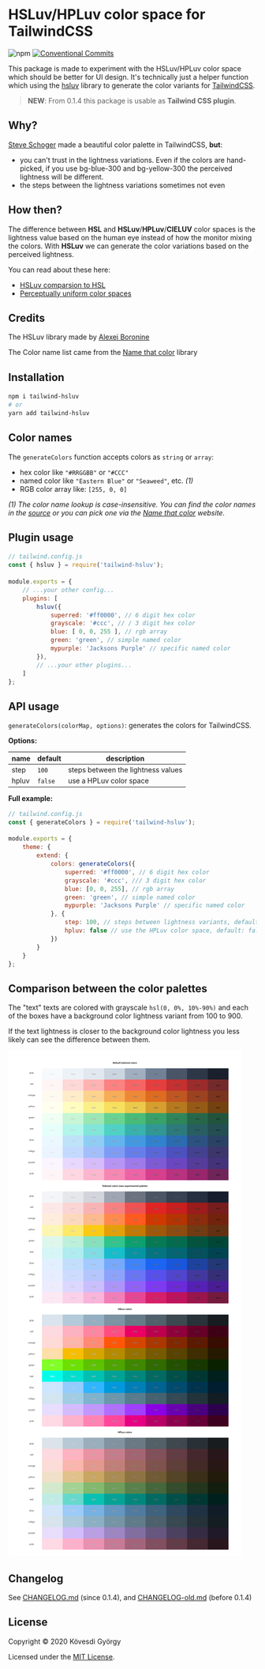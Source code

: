 # HSLuv/HPLuv color space for TailwindCSS

![npm](https://img.shields.io/npm/v/tailwind-hsluv) [![Conventional Commits](https://img.shields.io/badge/Conventional%20Commits-1.0.0-yellow.svg)](https://conventionalcommits.org)

This package is made to experiment with the HSLuv/HPLuv color space which should be better for UI design. It's technically just a helper function which using the [hsluv](https://github.com/hsluv/hsluv/tree/master/javascript) library to generate the color variants for [TailwindCSS](https://tailwindcss.com/).

> **NEW**: From 0.1.4 this package is usable as **Tailwind CSS plugin**. 



## Why?

[Steve Schoger](https://twitter.com/steveschoger) made a beautiful color palette in TailwindCSS, **but**: 

- you can't trust in the lightness variations. Even if the colors are hand-picked, if you use bg-blue-300 and bg-yellow-300 the perceived lightness will be different.
- the steps between the lightness variations sometimes not even



## How then?

The difference between **HSL** and **HSLuv**/**HPLuv**/**CIELUV** color spaces is the lightness value based on the human eye instead of how the monitor mixing the colors. With **HSLuv** we can generate the color variations based on the perceived lightness.

You can read about these here:
* [HSLuv comparsion to HSL](https://www.hsluv.org/comparison/)
* [Perceptually uniform color spaces](https://programmingdesignsystems.com/color/perceptually-uniform-color-spaces/)



## Credits

The HSLuv library made by [Alexei Boronine](https://www.boronine.com/)

The Color name list came from the [Name that color](http://chir.ag/projects/name-that-color/) library



## Installation

```bash
npm i tailwind-hsluv
# or
yarn add tailwind-hsluv
```



## Color names

The `generateColors` function accepts colors as `string` or `array`: 

* hex color like `"#RRGGBB"` or `"#CCC"`
* named color like `"Eastern Blue"` or `"Seaweed"`, etc. *(1)*
* RGB color array like: `[255, 0, 0]`

*(1) The color name lookup is case-insensitive. You can find the color names in the [source](./src/color-names.js) or you can pick one via the [Name that color](http://chir.ag/projects/name-that-color/) website.*



## Plugin usage

```javascript
// tailwind.config.js
const { hsluv } = require('tailwind-hsluv');

module.exports = {
    // ...your other config...
    plugins: [
        hsluv({
            superred: '#ff0000', // 6 digit hex color
            grayscale: '#ccc', // / 3 digit hex color
            blue: [ 0, 0, 255 ], // rgb array
            green: 'green', // simple named color
            mypurple: 'Jacksons Purple' // specific named color
        }),
        // ...your other plugins...
    ]
};
```



## API usage

`generateColors(colorMap, options)`: generates the colors for TailwindCSS.

**Options:**

| name  | default | description                        |
| ----- | ------- | ---------------------------------- |
| step  | `100`   | steps between the lightness values |
| hpluv | `false` | use a HPLuv color space            |

**Full example:**

```javascript
// tailwind.config.js
const { generateColors } = require('tailwind-hsluv');

module.exports = {
    theme: {
        extend: {
            colors: generateColors({
                superred: '#ff0000', // 6 digit hex color
                grayscale: '#ccc', /// 3 digit hex color
                blue: [0, 0, 255], // rgb array
                green: 'green', // simple named color
                mypurple: 'Jacksons Purple' // specific named color
            }, {
                step: 100, // steps between lightness variants, default: 100
                hpluv: false // use the HPLuv color space, default: false
            })
        }
    }
};
```



## Comparison between the color palettes

The "text" texts are colored with grayscale `hsl(0, 0%, 10%-90%)` and each of the boxes have a background color lightness variant from 100 to 900.

If the text lightness is closer to the background color lightness you less likely can see the difference between them.





![image-20200925214453451](assets/image-20200925214453451.png)



## Changelog

See [CHANGELOG.md](./CHANGELOG.md) (since 0.1.4), and  [CHANGELOG-old.md](./CHANGELOG-old.md) (before 0.1.4)



## License

Copyright © 2020 Kövesdi György

Licensed under the [MIT License](https://github.com/samzlab/tailwind-hsluv/blob/master/LICENSE).